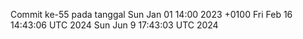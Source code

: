 Commit ke-55 pada tanggal Sun Jan 01 14:00 2023 +0100
Fri Feb 16 14:43:06 UTC 2024
Sun Jun  9 17:43:03 UTC 2024
